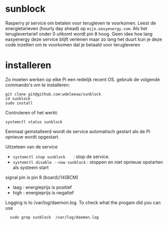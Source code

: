# sunblock

Rasperry pi service om betalen voor terugleven te voorkomen.  Leest de energietarieven (hourly day ahead) op `mijn.easyenergy.com`.  Als het teruglevertarief onder 0 uitkomt wordt pin 8 hoog.  Geen idee hoe lang easyenergy deze service blijft verlenen maar zo lang het duurt kun je deze code inzetten om te voorkomen dat je betaald voor terugleveren

# installeren
Zo moeten werken op elke Pi een redelijk recent OS. 
gebruik de volgende commando's om te installeren:  

```
git clone git@github.com:wdeleeuw/sunblock
cd sunblock
sudo install
```


Controleren of het werkt: 

```
systemctl status sunblock 
```

Eenmaal geinstalleerd wordt de service automatisch gestart als de Pi opnieuw wordt opgestart.  


Uitzeteen van de service
 * `systemctl stop sunblock   `  : stop de service.  
 * `systemctl disable --now sunblock` : stoppen en niet opnieuw opstarten als systeem start  


signal pin is pin 8 (board)/14(BCM) 
 *  laag : energieprijs is positief
 *  high : energieprijs is negatief

Logging is to /var/log/daemon.log.   To check what the progam did you can use 

```
  sudo grep sunblock  /var/log/daemon.log
```
